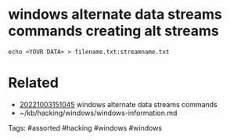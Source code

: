 # windows alternate data streams commands creating alt streams
```
echo <YOUR DATA> > filename.txt:streamname.txt
```

# Related
- [20221003151045](/zet/20221003151045/README.md) windows alternate data streams commands
- ~/kb/hacking/windows/windows-information.md

Tags:
    #assorted #hacking #windows #windows
